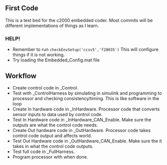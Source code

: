## First Code ##
This is a test bed for the c2000 embedded coder. Most commits will be different implementations of things as I learn.

### HELP!

-  Remember to run `checkEnvSetup('ccsv5','f28035')` This will configure things if it is not working.
-  Try loading the Embedded_Config.mat file



## Workflow
- Create control code in <Project>_Control.
- Test with <Project>_ControlHarness by simulating in simulink and programming to processor and checking consistency/timing. This is like software in the loop
- Create In hardware code in <Project>_InHardware. Processor code that converts sensor inputs to data used by control code.  
-  Test In Hardware code in <Project>_InHardware_CAN_Enable. Make sure the outputs are what the control code needs.
-   Create Out hardware code in <Project>_OutHardware. Processor code takes control code output and affects world.
-  Test Out Hardware code in <Project>_OutHardware_CAN_Enable. Make sure the it takes in what the control code outputs. 
-  Test full code in <Project>_FullHarness.
-  Program processor with <Project> when done.